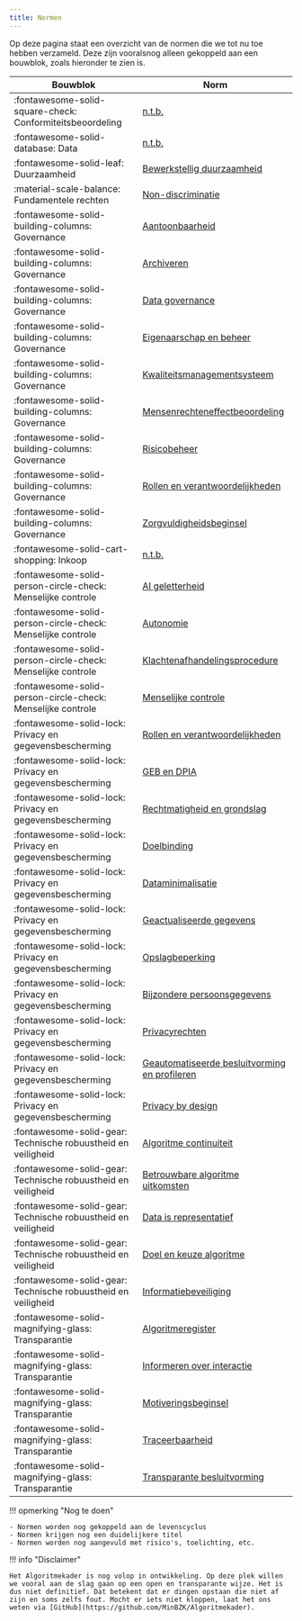 ```yaml
---
title: Normen
---
```


Op deze pagina staat een overzicht van de normen die we tot nu toe hebben verzameld. Deze zijn vooralsnog alleen gekoppeld aan een bouwblok, zoals hieronder te zien is. 

| **Bouwblok**                                                  | **Norm**                                                                                                                         |
|---------------------------------------------------------------|----------------------------------------------------------------------------------------------------------------------------------|
| :fontawesome-solid-square-check: Conformiteitsbeoordeling     | [n.t.b.]( ../normen/conformiteitsbeoordeling/n.t.b..md)                                                                          |
| :fontawesome-solid-database: Data                             | [n.t.b.]( ../normen/data/n.t.b..md)                                                                                              |
| :fontawesome-solid-leaf: Duurzaamheid                         | [Bewerkstellig duurzaamheid]( ../normen/duurzaamheid/Bewerkstellig%20duurzaamheid.md)                                            |
| :material-scale-balance: Fundamentele rechten                 | [Non-discriminatie](../normen/fundamentele%20rechten/Non%20discriminatie.md)                                                     |
| :fontawesome-solid-building-columns: Governance               | [Aantoonbaarheid](../normen/governance/Aantoonbaarheid.md)                                                                       |
| :fontawesome-solid-building-columns: Governance               | [Archiveren](../normen/governance/Archiveren.md)                                                                                 |
| :fontawesome-solid-building-columns: Governance               | [Data governance](../normen/governance/Data%20governance.md)                                                                     |
| :fontawesome-solid-building-columns: Governance               | [Eigenaarschap en beheer](../normen/governance/Eigenaarschap%20en%20beheer.md)                                                   |
| :fontawesome-solid-building-columns: Governance               | [Kwaliteitsmanagementsysteem](../normen/governance/Kwaliteitsmanagementsysteem.md)                                               |
| :fontawesome-solid-building-columns: Governance               | [Mensenrechteneffectbeoordeling](../normen/governance/Mensenrechteneffectbeoordeling.md)                                         |
| :fontawesome-solid-building-columns: Governance               | [Risicobeheer](../normen/governance/Risicobeheer.md)                                                                             |
| :fontawesome-solid-building-columns: Governance               | [Rollen en verantwoordelijkheden](../normen/governance/Rollen%20en%20verantwoordelijkheden.md)                                   |
| :fontawesome-solid-building-columns: Governance               | [Zorgvuldigheidsbeginsel](../normen/governance/Zorgvuldigheidsbeginsel.md)                                                       |
| :fontawesome-solid-cart-shopping: Inkoop                      | [n.t.b.](../normen/inkoop/n.t.b..md)                                                                                             |
| :fontawesome-solid-person-circle-check: Menselijke controle   | [AI geletterheid](../normen/menselijke%20controle/AI%20geletterdheid.md)                                                         |
| :fontawesome-solid-person-circle-check: Menselijke controle   | [Autonomie](../normen/menselijke%20controle/Autonomie.md)                                                                        |
| :fontawesome-solid-person-circle-check: Menselijke controle   | [Klachtenafhandelingsprocedure](../normen/menselijke%20controle/Klachtenafhandelingsprocedure.md)                                |
| :fontawesome-solid-person-circle-check: Menselijke controle   | [Menselijke controle](../normen/menselijke%20controle/Menselijke%20controle.md)                                                  |
| :fontawesome-solid-lock: Privacy en gegevensbescherming       | [Rollen en verantwoordelijkheden](../normen/privacy%20en%20gegevensbescherming/Rollen%20en%20verantwoordelijkheden.md)            |
| :fontawesome-solid-lock: Privacy en gegevensbescherming       | [GEB en DPIA](../normen/privacy%20en%20gegevensbescherming/GEB%20DPIA%20en%20voorafgaande%20raadpleging%20AP%20.md)                                                   |
| :fontawesome-solid-lock: Privacy en gegevensbescherming       | [Rechtmatigheid en grondslag](../normen/privacy%20en%20gegevensbescherming/Rechtmatigheid%20en%20grondslag.md)                                |
| :fontawesome-solid-lock: Privacy en gegevensbescherming       | [Doelbinding](../normen/privacy%20en%20gegevensbescherming/Doelbinding.md)                                                       |
| :fontawesome-solid-lock: Privacy en gegevensbescherming       | [Dataminimalisatie](../normen/privacy%20en%20gegevensbescherming/Dataminimalisatie.md)                                           |
| :fontawesome-solid-lock: Privacy en gegevensbescherming       | [Geactualiseerde gegevens](../normen/privacy%20en%20gegevensbescherming/Geactualisserde%20en%20juiste%20gegevens.md)                           |
| :fontawesome-solid-lock: Privacy en gegevensbescherming       | [Opslagbeperking](../normen/privacy%20en%20gegevensbescherming/Opslagbeperking.md)                                               |
| :fontawesome-solid-lock: Privacy en gegevensbescherming       | [Bijzondere persoonsgegevens](../normen/privacy%20en%20gegevensbescherming/Bijzondere%20persoonsgegevens.md)                     |
| :fontawesome-solid-lock: Privacy en gegevensbescherming       | [Privacyrechten](../normen/privacy%20en%20gegevensbescherming/Privacyrechten.md)                                                 |
| :fontawesome-solid-lock: Privacy en gegevensbescherming       | [Geautomatiseerde besluitvorming en profileren](../normen/privacy%20en%20gegevensbescherming/Geautomatiseerde%20besluitvorming%20en%20profileren.md)             |
| :fontawesome-solid-lock: Privacy en gegevensbescherming       | [Privacy by design](../normen/privacy%20en%20gegevensbescherming/Privacy%20by%20Design%20en%20by%20Default.md)                                       |
| :fontawesome-solid-gear: Technische robuustheid en veiligheid | [Algoritme continuiteit](../normen/technische%20robuustheid%20en%20veiligheid/Algoritme%20continuïteit.md)                       |
| :fontawesome-solid-gear: Technische robuustheid en veiligheid | [Betrouwbare algoritme uitkomsten](../normen/technische%20robuustheid%20en%20veiligheid/Betrouwbare%20algoritme%20uitkomsten.md) |
| :fontawesome-solid-gear: Technische robuustheid en veiligheid | [Data is representatief](../normen/technische%20robuustheid%20en%20veiligheid/Data%20is%20representatief.md)                     |
| :fontawesome-solid-gear: Technische robuustheid en veiligheid | [Doel en keuze algoritme](../normen/technische%20robuustheid%20en%20veiligheid/Doel%20en%20keuze%20algoritme.md)                 |
| :fontawesome-solid-gear: Technische robuustheid en veiligheid | [Informatiebeveiliging](../normen/technische%20robuustheid%20en%20veiligheid/Informatiebeveiliging.md)                           |
| :fontawesome-solid-magnifying-glass: Transparantie            | [Algoritmeregister](../normen/transparantie/Algoritmeregister.md)                                                                |
| :fontawesome-solid-magnifying-glass: Transparantie            | [Informeren over interactie](../normen/transparantie/Informeren%20over%20interactie%20met%20AI%20systemen.md)                    |
| :fontawesome-solid-magnifying-glass: Transparantie            | [Motiveringsbeginsel](../normen/transparantie/Motiveringsbeginsel.md)                                                            |
| :fontawesome-solid-magnifying-glass: Transparantie            | [Traceerbaarheid](../normen/transparantie/Traceerbaarheid.md)                                                                    |
| :fontawesome-solid-magnifying-glass: Transparantie            | [Transparante besluitvorming](../normen/transparantie/Transparante%20besluitsvorming.md)                                         |


!!! opmerking "Nog te doen"

    - Normen worden nog gekoppeld aan de levenscyclus
    - Normen krijgen nog een duidelijkere titel
    - Normen worden nog aangevuld met risico's, toelichting, etc. 

!!! info "Disclaimer"

    Het Algoritmekader is nog volop in ontwikkeling. Op deze plek willen we vooral aan de slag gaan op een open en transparante wijze. Het is dus niet definitief. Dat betekent dat er dingen opstaan die niet af zijn en soms zelfs fout. Mocht er iets niet kloppen, laat het ons weten via [GitHub](https://github.com/MinBZK/Algoritmekader).

